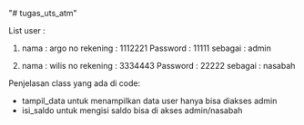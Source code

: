 "# tugas_uts_atm" 

List user :
1.  nama         : argo
    no rekening  : 1112221
    Password     : 11111
    sebagai      : admin

2.  nama         : wilis
    no rekening  : 3334443
    Password     : 22222
    sebagai      : nasabah

Penjelasan class yang ada di code:
- tampil_data
    untuk menampilkan data user hanya bisa diakses admin
- isi_saldo
    untuk mengisi saldo bisa di akses admin/nasabah